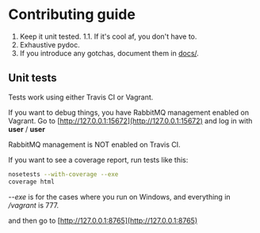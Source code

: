 # Contributing guide

1. Keep it unit tested.
    1.1. If it's cool af, you don't have to.
2. Exhaustive pydoc.
3. If you introduce any gotchas, document them in [docs/](docs/).


## Unit tests
Tests work using either Travis CI or Vagrant.

If you want to debug things, you have RabbitMQ management enabled on Vagrant. 
Go to [http://127.0.0.1:15672](http://127.0.0.1:15672) and log in with **user** / **user**

RabbitMQ management is NOT enabled on Travis CI.

If you want to see a coverage report, run tests like this:
```bash
nosetests --with-coverage --exe
coverage html
```
*--exe* is for the cases where you run on Windows, and everything in */vagrant* is 777.

and then go to [http://127.0.0.1:8765](http://127.0.0.1:8765)
